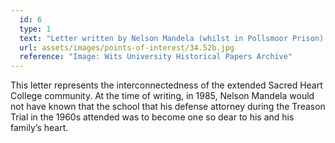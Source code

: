 ```yaml
---
  id: 6
  type: 1
  text: "Letter written by Nelson Mandela (whilst in Pollsmoor Prison) to Israel Maisels QC (former alumnus) on the occasion of his 80th birthday."
  url: assets/images/points-of-interest/34.52b.jpg
  reference: "Image: Wits University Historical Papers Archive"
---
```

This letter represents the interconnectedness of the extended Sacred Heart College community. At the time of writing, in 1985, Nelson Mandela would not have known that the school that his defense attorney during the Treason Trial in the 1960s attended was to become one so dear to his and his family’s heart. 


        